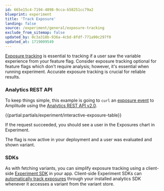 ```yaml
---
id: 665e15c4-7194-4898-9cca-b58251cc79a2
blueprint: experiment
title: 'Track Exposure'
landing: false
source: /experiment/general/exposure-tracking
exclude_from_sitemap: false
updated_by: 0c3a318b-936a-4cbd-8fdf-771a90c297f0
updated_at: 1719009549
---
```

[Exposure tracking](/docs/experiment/under-the-hood/event-tracking#exposure-events) is essential to tracking if a user saw the variable experience from your feature flag. Consider exposure tracking optional for feature flags which don't require analysis; however, it's essential when running experiment. Accurate exposure tracking is crucial for reliable results.

### Analytics REST API

To keep things simple, this example is going to `curl` an [exposure event](/docs/experiment/under-the-hood/event-tracking#exposure-events) to Amplitude using the [Analytics REST API v2.0](/docs/apis/analytics/http-v2).

{{partial:partials/experiment/interactive-exposure-table}}

If the request succeeded, you should see a user in the Exposures chart in Experiment.

The flag is now active in your deployment and a user was evaluated and shown variant.

### SDKs

As with fetching variants, you can simplify exposure tracking using a client-side [Experiment SDK](/docs/sdks/experiment-sdks) in your app. Client-side Experiment SDKs can [automatically track exposures](/docs/experiment/under-the-hood/event-tracking#automatic-exposure-tracking) through your installed analytics SDK whenever it accesses a variant from the variant store.

